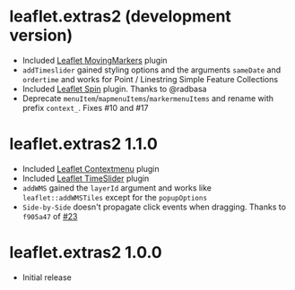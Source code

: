 # leaflet.extras2 (development version)

* Included [Leaflet MovingMarkers](https://github.com/ewoken/Leaflet.MovingMarker) plugin
* `addTimeslider` gained styling options and the arguments `sameDate` and `ordertime` and works for Point / Linestring Simple Feature Collections
* Included [Leaflet Spin](https://github.com/makinacorpus/Leaflet.Spin) plugin. Thanks to @radbasa
* Deprecate `menuItem`/`mapmenuItems`/`markermenuItems` and rename with prefix `context_`. Fixes #10 and #17

# leaflet.extras2 1.1.0

* Included [Leaflet Contextmenu](https://github.com/aratcliffe/Leaflet.contextmenu) plugin
* Included [Leaflet TimeSlider](https://github.com/dwilhelm89/LeafletSlider) plugin
* `addWMS` gained the `layerId` argument and works like `leaflet::addWMSTiles` except for the `popupOptions`
* `Side-by-Side` doesn't propagate click events when dragging. Thanks to `f905a47` of [#23](https://github.com/digidem/leaflet-side-by-side/pull/23) 


# leaflet.extras2 1.0.0

* Initial release
